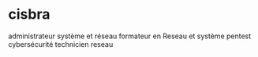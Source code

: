 # cisbra
administrateur système et réseau 
formateur en Reseau et système 
pentest 
cybersécurité
technicien reseau
